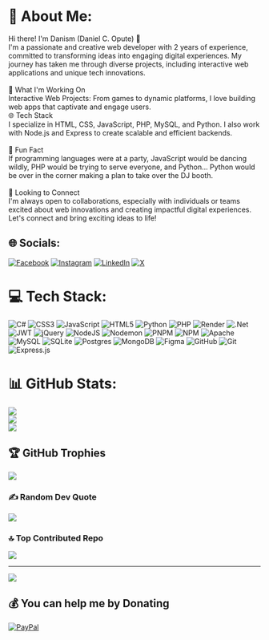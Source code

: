 # 💫 About Me:
Hi there! I'm Danism (Daniel C. Opute) 👋<br>I'm a passionate and creative web developer with 2 years of experience, committed to transforming ideas into engaging digital experiences. My journey has taken me through diverse projects, including interactive web applications and unique tech innovations.<br><br>🚀 What I'm Working On<br>Interactive Web Projects: From games to dynamic platforms, I love building web apps that captivate and engage users.<br>🌐 Tech Stack<br>I specialize in HTML, CSS, JavaScript, PHP, MySQL, and Python. I also work with Node.js and Express to create scalable and efficient backends.<br><br>🎉 Fun Fact<br>If programming languages were at a party, JavaScript would be dancing wildly, PHP would be trying to serve everyone, and Python… Python would be over in the corner making a plan to take over the DJ booth.<br><br>💼 Looking to Connect<br>I'm always open to collaborations, especially with individuals or teams excited about web innovations and creating impactful digital experiences. Let's connect and bring exciting ideas to life!


## 🌐 Socials:
[![Facebook](https://img.shields.io/badge/Facebook-%231877F2.svg?logo=Facebook&logoColor=white)](https://facebook.com/danielcopute) [![Instagram](https://img.shields.io/badge/Instagram-%23E4405F.svg?logo=Instagram&logoColor=white)](https://instagram.com/daniel.opute) [![LinkedIn](https://img.shields.io/badge/LinkedIn-%230077B5.svg?logo=linkedin&logoColor=white)](https://linkedin.com/in/danielopute) [![X](https://img.shields.io/badge/X-black.svg?logo=X&logoColor=white)](https://x.com/danielopute) 

# 💻 Tech Stack:
![C#](https://img.shields.io/badge/c%23-%23239120.svg?style=for-the-badge&logo=csharp&logoColor=white) ![CSS3](https://img.shields.io/badge/css3-%231572B6.svg?style=for-the-badge&logo=css3&logoColor=white) ![JavaScript](https://img.shields.io/badge/javascript-%23323330.svg?style=for-the-badge&logo=javascript&logoColor=%23F7DF1E) ![HTML5](https://img.shields.io/badge/html5-%23E34F26.svg?style=for-the-badge&logo=html5&logoColor=white) ![Python](https://img.shields.io/badge/python-3670A0?style=for-the-badge&logo=python&logoColor=ffdd54) ![PHP](https://img.shields.io/badge/php-%23777BB4.svg?style=for-the-badge&logo=php&logoColor=white) ![Render](https://img.shields.io/badge/Render-%46E3B7.svg?style=for-the-badge&logo=render&logoColor=white) ![.Net](https://img.shields.io/badge/.NET-5C2D91?style=for-the-badge&logo=.net&logoColor=white) ![JWT](https://img.shields.io/badge/JWT-black?style=for-the-badge&logo=JSON%20web%20tokens) ![jQuery](https://img.shields.io/badge/jquery-%230769AD.svg?style=for-the-badge&logo=jquery&logoColor=white) ![NodeJS](https://img.shields.io/badge/node.js-6DA55F?style=for-the-badge&logo=node.js&logoColor=white) ![Nodemon](https://img.shields.io/badge/NODEMON-%23323330.svg?style=for-the-badge&logo=nodemon&logoColor=%BBDEAD) ![PNPM](https://img.shields.io/badge/pnpm-%234a4a4a.svg?style=for-the-badge&logo=pnpm&logoColor=f69220) ![NPM](https://img.shields.io/badge/NPM-%23CB3837.svg?style=for-the-badge&logo=npm&logoColor=white) ![Apache](https://img.shields.io/badge/apache-%23D42029.svg?style=for-the-badge&logo=apache&logoColor=white) ![MySQL](https://img.shields.io/badge/mysql-4479A1.svg?style=for-the-badge&logo=mysql&logoColor=white) ![SQLite](https://img.shields.io/badge/sqlite-%2307405e.svg?style=for-the-badge&logo=sqlite&logoColor=white) ![Postgres](https://img.shields.io/badge/postgres-%23316192.svg?style=for-the-badge&logo=postgresql&logoColor=white) ![MongoDB](https://img.shields.io/badge/MongoDB-%234ea94b.svg?style=for-the-badge&logo=mongodb&logoColor=white) ![Figma](https://img.shields.io/badge/figma-%23F24E1E.svg?style=for-the-badge&logo=figma&logoColor=white) ![GitHub](https://img.shields.io/badge/github-%23121011.svg?style=for-the-badge&logo=github&logoColor=white) ![Git](https://img.shields.io/badge/git-%23F05033.svg?style=for-the-badge&logo=git&logoColor=white) ![Express.js](https://img.shields.io/badge/express.js-%23404d59.svg?style=for-the-badge&logo=express&logoColor=%2361DAFB)
# 📊 GitHub Stats:
![](https://github-readme-stats.vercel.app/api?username=danisms&theme=dark&hide_border=false&include_all_commits=false&count_private=false)<br/>
![](https://github-readme-streak-stats.herokuapp.com/?user=danisms&theme=dark&hide_border=false)<br/>
![](https://github-readme-stats.vercel.app/api/top-langs/?username=danisms&theme=dark&hide_border=false&include_all_commits=false&count_private=false&layout=compact)

## 🏆 GitHub Trophies
![](https://github-profile-trophy.vercel.app/?username=danisms&theme=radical&no-frame=false&no-bg=false&margin-w=4)

### ✍️ Random Dev Quote
![](https://quotes-github-readme.vercel.app/api?type=horizontal&theme=radical)

### 🔝 Top Contributed Repo
![](https://github-contributor-stats.vercel.app/api?username=danisms&limit=5&theme=dark&combine_all_yearly_contributions=true)

---
[![](https://visitcount.itsvg.in/api?id=danisms&icon=0&color=0)](https://visitcount.itsvg.in)

  ## 💰 You can help me by Donating
  [![PayPal](https://img.shields.io/badge/PayPal-00457C?style=for-the-badge&logo=paypal&logoColor=white)](https://paypal.me/danielcopute@gmail.com) 

  
<!-- Proudly created with GPRM ( https://gprm.itsvg.in ) -->
